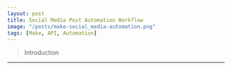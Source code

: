 ```yaml
---
layout: post
title: Social Media Post Automation Workflow
image: "/posts/make-social_media-automation.png"
tags: [Make, API, Automation]
---
```

> Introduction
---





